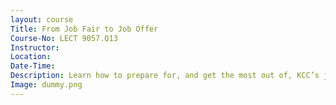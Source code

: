 ```yaml
---
layout: course
Title: From Job Fair to Job Offer
Course-No: LECT 9057.Q13
Instructor:
Location:
Date-Time:
Description: Learn how to prepare for, and get the most out of, KCC’s job fair.
Image: dummy.png
---
```

